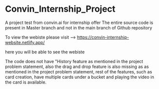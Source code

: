 # Convin_Internship_Project
A project test from convin.ai for internship offer
The entire source code is present in Master branch and not in the main branch 
of Github repository

To view the webiste please visit --> https://convin-internship-website.netlify.app/

here you will be able to see the webiste

The code does not have "History feature as mentioned in the project problem statement, also the drag and drop
feature is also missing as as mentioned in the project problem statement, rest of the features, such as 
card creation, have multiple cards under a bucket and playing the video in the card is available.
